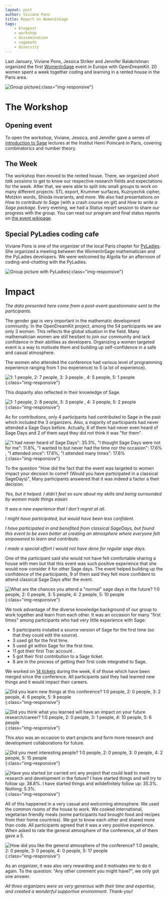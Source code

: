 ```yaml
---
layout: post
author: Viviane Pons
title: Report on WomenInSage
tags:
    - blogpost
    - workshop
    - dissemination
    - sagemath
    - diversity
---
```


Last January, Viviane Pons, Jessica Striker and Jennifer Balakrishnan organized 
 the first [WomenInSage](https://wiki.sagemath.org/days82)
 event in Europe with OpenDreamKit. 20 women spent a week together coding and learning in a rented
house in the Paris area.

![Group picture](/public/images/womenInSage/group_photo.jpg){:class="img-responsive"}

# The Workshop

## Opening event

To open the workshop, Viviane, Jessica, and Jennifer gave a series of [introduction 
to Sage](https://wiki.sagemath.org/days82_sageintro) lectures at the Institut Henri Poincaré in Paris,
covering combinatorics and number theory.

## The Week

The workshop then moved to the rented house. There, we organized
*short talk sessions* to get to know our respective research fields and expectations
for the week. After that, we were able to split into small groups to work on many different
projects: STL export, Krummer surfaces, Kuznyechik cipher, Motzkin words, Shioda invariants,
and more. We also had presentations on *How to contribute to Sage* (with a crash course 
on git) and *How to write a Sage package*. Every evening, we had a *Status report*
session to share our progress with the group. You can read our program and final status
reports on [the event wikipage](https://wiki.sagemath.org/days82). 

## Special PyLadies coding cafe

Viviane Pons is one of the organizer of the local Paris chapter for [PyLadies](http://www.pyladies.com/).
She organized a meeting between the WomenInSage mathematician and the PyLadies developers.
We were welcomed by Algolia for an afternoon of coding-and-chatting with the PyLadies.

![Group picture with PyLadies](/public/images/womenInSage/pyladies-WIS.jpg){:class="img-responsive"}

# Impact

*The data presented here come from a post-event questionnaire sent to the participants.*

The gender gap is very important in the mathematic development community. In the 
OpenDreamKit project, among the 54 participants we are only 3 women. This reflects
the global situation in the field. Many mathematician women are still hesitant to join
our community and lack confidence in their abilities as developers. Organizing a
women targeted event is a way to motivate them and building up self-confidence in a safe
and casual atmosphere.

The women who attended the conference had various level of programming experience
ranging from 1 (no experience) to 5 (a lot of experience).

![1: 1 people, 2: 7 people, 3: 3 people , 4: 5 people, 5: 1 people](/public/images/womenInSage/programming-knowledge.png){:class="img-responsive"}

This disparity also reflected in their knowledge of Sage. 

![1: 1 people, 2: 8 people, 3: 3 people , 4: 3 people, 5: 2 people](/public/images/womenInSage/sage-knowledge.png){:class="img-responsive"}

As for contributions, only 4 participants had contributed to Sage in the past 
which included the 3 organizers. Also, a majority of participants had never attended
a Sage Days before. Actually, 6 of them had never even heard of Sage Days and 2 
of them sayd they did not think it was "for them".

!["I had never heard of Sage Days": 35.3%, "I thought Sage Days were not for me": 11.8%, "I wanted to but never had the time nor the occasion": 17.6% , 
"I attended once": 17.6%, "I attended many times": 17.6%](/public/images/womenInSage/sage-days-attendance.png){:class="img-responsive"}

To the question "How did the fact that the event was targeted to women impact your decision to come?  (Would you have participated in a classical SageDays)",
Many participants answered that it was indeed a factor a their decision.

<cite>Yes, but it helped. I didn´t feel so sure about my skills and being surrounded by women made things easier.</cite>

<cite>It was a new experience that I don't regret at all.</cite>

<cite>I might have participated, but would have been less confident.</cite>

<cite>I have participated in and benefited from classical SageDays, but found this event to be even better at creating an atmosphere where everyone felt empowered to learn and contribute.</cite>

<cite>I made a special effort I would not have done for regular sage days.</cite>

One of the participant said she would not have felt comfortable sharing a house
with men but that this event was such positive experience that she would now consider
it for other Sage days. The event helped building up the confidence of the participants, 9 of them said 
they felt more confident to attend classical Sage Days after the event.

![What are the chances you attend a "normal" sage days in the future? 1:0 people, 2: 0 people, 3: 5 people, 4: 2 people, 5: 10 people](/public/images/womenInSage/future_sage_days.png){:class="img-responsive"}



We took advantage of the diverse knowledge background of our group to work together
and learn from each other. It was an occasion for many "first times" among participants
who had very little experience with Sage:

 * 5 participants installed a source version of Sage for the first time (so that they could edit the source).
 * 3 used git for the first time.
 * 5 used git within Sage for the first time.
 * 11 got their first Trac account .
 * 5 got their first contribution to a Sage ticket.
 * 8 are in the process of getting their first code integrated to Sage.

We worked on [14 tickets](https://trac.sagemath.org/search?q=days82) during the week, 
6 of those which have been merged since the conference. All participants said they
had learned new things and it would impact their careers.

![Did you learn new things at this conference? 1:0 people, 2: 0 people, 3: 2 people, 4: 6 people, 5: 9 people](/public/images/womenInSage/learn_new_things.png){:class="img-responsive"}

![Did you think what you learned will have an impact on your future research/career? 1:0 people, 2: 0 people, 3: 1 people, 4: 10 people, 5: 6 people](/public/images/womenInSage/impact.png){:class="img-responsive"}

This also was an occasion to start projects and form more research and development collaborations for future.

![Did you meet interesting people? 1:0 people, 2: 0 people, 3: 0 people, 4: 2 people, 5: 15 people](/public/images/womenInSage/people.png){:class="img-responsive"}

![Have you started (or carried on) any project that could lead to more research and development in the future? I have started things and will try to follow up: 38.8%. I have started things and willdefinitely follow up: 35.3%. Nothing: 5.3%.](/public/images/womenInSage/projects.png){:class="img-responsive"}

All of this happened in a very casual and welcoming atmosphere. We used the common
rooms of the house to work. We cooked international, vegetarian friendly meals (some
participants had brought food and recipes from their home countries). We got to know
each other and shared more than code. All participants agreed that it was a very 
positive experience. When asked to rate the general atmosphere of the conference,
all of them gave a 5.

![How did you like the general atmosphere of the conference? 1:0 people, 2: 0 people, 3: 0 people, 4: 0 people, 5: 17 people](/public/images/womenInSage/atmosphere.png){:class="img-responsive"}

As an organizer, it was also very rewarding and it motivates me to do it again. To
the question: "Any other comment you might have?", we only got one answer.

<cite>All three organizers were so very generous with their time and expertise, and created a wonderful supportive environment. Thank-you!</cite>





 




